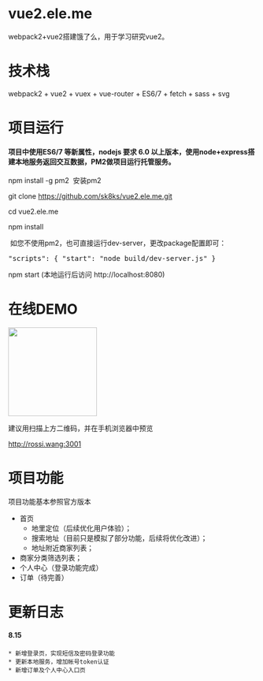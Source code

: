 # vue2.ele.me
webpack2+vue2搭建饿了么，用于学习研究vue2。
# 技术栈
webpack2 + vue2 + vuex + vue-router + ES6/7 + fetch + sass + svg
# 项目运行
#### 项目中使用ES6/7 等新属性，nodejs 要求 6.0 以上版本，使用node+express搭建本地服务返回交互数据，PM2做项目运行托管服务。
  npm install -g pm2  安装pm2
  
  git clone https://github.com/sk8ks/vue2.ele.me.git

  cd vue2.ele.me

  npm install
  
  如您不使用pm2，也可直接运行dev-server，更改package配置即可：
  
  <pre>"scripts": { "start": "node build/dev-server.js" }</pre>
  
  npm start (本地运行后访问 http://localhost:8080)
  
# 在线DEMO

<img src="http://rossi.wang:8081/qrcode/1508494028.png" width="180px" height="180px" />

<p>建议用扫描上方二维码，并在手机浏览器中预览</p>

http://rossi.wang:3001

# 项目功能
项目功能基本参照官方版本
* 首页
    + 地里定位（后续优化用户体验）；
    + 搜索地址（目前只是模拟了部分功能，后续将优化改进）；
    + 地址附近商家列表；
* 商家分类筛选列表；
* 个人中心（登录功能完成）
* 订单（待完善）
# 更新日志
#### 8.15
    * 新增登录页，实现短信及密码登录功能
    * 更新本地服务，增加帐号token认证
    * 新增订单及个人中心入口页
